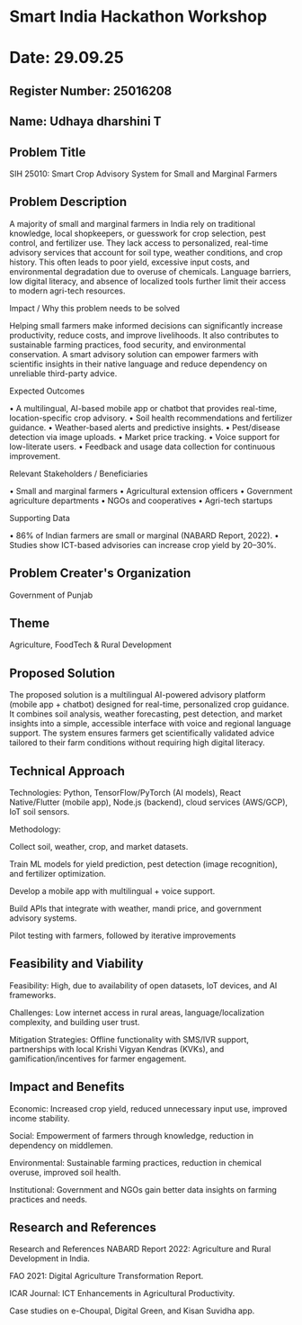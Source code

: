 # Smart India Hackathon Workshop
# Date: 29.09.25
## Register Number: 25016208
## Name: Udhaya dharshini T
## Problem Title
SIH 25010: Smart Crop Advisory System for Small and Marginal Farmers
## Problem Description
A majority of small and marginal farmers in India rely on traditional knowledge, local shopkeepers, or guesswork for crop selection, pest control, and fertilizer use. They lack access to personalized, real-time advisory services that account for soil type, weather conditions, and crop history. This often leads to poor yield, excessive input costs, and environmental degradation due to overuse of chemicals. Language barriers, low digital literacy, and absence of localized tools further limit their access to modern agri-tech resources.

Impact / Why this problem needs to be solved

Helping small farmers make informed decisions can significantly increase productivity, reduce costs, and improve livelihoods. It also contributes to sustainable farming practices, food security, and environmental conservation. A smart advisory solution can empower farmers with scientific insights in their native language and reduce dependency on unreliable third-party advice.

Expected Outcomes

• A multilingual, AI-based mobile app or chatbot that provides real-time, location-specific crop advisory.
• Soil health recommendations and fertilizer guidance.
• Weather-based alerts and predictive insights.
• Pest/disease detection via image uploads.
• Market price tracking.
• Voice support for low-literate users.
• Feedback and usage data collection for continuous improvement.

Relevant Stakeholders / Beneficiaries

• Small and marginal farmers
• Agricultural extension officers
• Government agriculture departments
• NGOs and cooperatives
• Agri-tech startups

Supporting Data

• 86% of Indian farmers are small or marginal (NABARD Report, 2022).
• Studies show ICT-based advisories can increase crop yield by 20–30%.

## Problem Creater's Organization
Government of Punjab

## Theme
Agriculture, FoodTech & Rural Development

## Proposed Solution
The proposed solution is a multilingual AI-powered advisory platform (mobile app + chatbot) designed for real-time, personalized crop guidance. It combines soil analysis, weather forecasting, pest detection, and market insights into a simple, accessible interface with voice and regional language support. The system ensures farmers get scientifically validated advice tailored to their farm conditions without requiring high digital literacy.
## Technical Approach
Technologies: Python, TensorFlow/PyTorch (AI models), React Native/Flutter (mobile app), Node.js (backend), cloud services (AWS/GCP), IoT soil sensors.

Methodology:

Collect soil, weather, crop, and market datasets.

Train ML models for yield prediction, pest detection (image recognition), and fertilizer optimization.

Develop a mobile app with multilingual + voice support.

Build APIs that integrate with weather, mandi price, and government advisory systems.

Pilot testing with farmers, followed by iterative improvements

## Feasibility and Viability
Feasibility: High, due to availability of open datasets, IoT devices, and AI frameworks.

Challenges: Low internet access in rural areas, language/localization complexity, and building user trust.

Mitigation Strategies: Offline functionality with SMS/IVR support, partnerships with local Krishi Vigyan Kendras (KVKs), and gamification/incentives for farmer engagement.


## Impact and Benefits
Economic: Increased crop yield, reduced unnecessary input use, improved income stability.

Social: Empowerment of farmers through knowledge, reduction in dependency on middlemen.

Environmental: Sustainable farming practices, reduction in chemical overuse, improved soil health.

Institutional: Government and NGOs gain better data insights on farming practices and needs.

## Research and References
Research and References
NABARD Report 2022: Agriculture and Rural Development in India.

FAO 2021: Digital Agriculture Transformation Report.

ICAR Journal: ICT Enhancements in Agricultural Productivity.

Case studies on e-Choupal, Digital Green, and Kisan Suvidha app.
